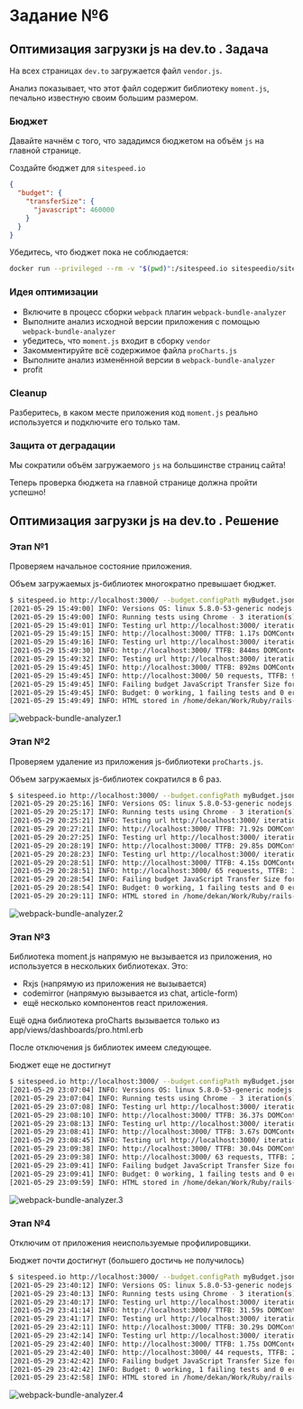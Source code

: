 # Задание №6

## Оптимизация загрузки js на dev.to . Задача

На всех страницах `dev.to` загружается файл `vendor.js`.

Анализ показывает, что этот файл содержит библиотеку `moment.js`, печально известную своим большим размером.

### Бюджет

Давайте начнём с того, что зададимся бюджетом на объём `js` на главной странице.

Создайте бюджет для `sitespeed.io`

```json
{
  "budget": {
    "transferSize": {
      "javascript": 460000
    }
  }
}
```

Убедитесь, что бюджет пока не соблюдается:

```bash
docker run --privileged --rm -v "$(pwd)":/sitespeed.io sitespeedio/sitespeed.io http://host.docker.internal:3000/ -n 1 --budget.configPath homeBudget.json
```

### Идея оптимизации

- Включите в процесс сборки `webpack` плагин `webpack-bundle-analyzer`
- Выполните анализ исходной версии приложения с помощью `webpack-bundle-analyzer`
- убедитесь, что `moment.js` входит в сборку `vendor`
- Закомментируйте всё содержимое файла `proCharts.js`
- Выполните анализ изменённой версии в `webpack-bundle-analyzer`
- profit

### Cleanup

Разберитесь, в каком месте приложения код `moment.js` реально используется и подключите его только там.

### Защита от деградации

Мы сократили объём загружаемого `js` на большинстве страниц сайта!

Теперь проверка бюджета на главной странице должна пройти успешно!

## Оптимизация загрузки js на dev.to . Решение

### Этап №1

Проверяем начальное состояние приложения. 

Объем загружаемых js-библиотек многократно превышает бюджет.

```bash
$ sitespeed.io http://localhost:3000/ --budget.configPath myBudget.json -b chrome
[2021-05-29 15:49:00] INFO: Versions OS: linux 5.8.0-53-generic nodejs: v10.24.1 sitespeed.io: 17.6.0 browsertime: 12.7.0 coach: 6.3.3
[2021-05-29 15:49:00] INFO: Running tests using Chrome - 3 iteration(s)
[2021-05-29 15:49:01] INFO: Testing url http://localhost:3000/ iteration 1
[2021-05-29 15:49:15] INFO: http://localhost:3000/ TTFB: 1.17s DOMContentLoaded: 2.75s firstPaint: 2.20s FCP: 2.20s LCP: 2.66s Load: 3.22s TBT: 300ms CLS:0.0000
[2021-05-29 15:49:16] INFO: Testing url http://localhost:3000/ iteration 2
[2021-05-29 15:49:30] INFO: http://localhost:3000/ TTFB: 844ms DOMContentLoaded: 2.34s firstPaint: 1.87s FCP: 1.87s LCP: 4.24s Load: 4.25s TBT: 345ms CLS:0.0000
[2021-05-29 15:49:32] INFO: Testing url http://localhost:3000/ iteration 3
[2021-05-29 15:49:45] INFO: http://localhost:3000/ TTFB: 892ms DOMContentLoaded: 2.43s firstPaint: 1.88s FCP: 1.88s LCP: 2.69s Load: 3.00s TBT: 254ms CLS:0.0000
[2021-05-29 15:49:45] INFO: http://localhost:3000/ 50 requests, TTFB: 969ms (σ144.00ms), firstPaint: 1.98s (σ154.00ms), FCP: 1.98s (σ154.00ms), DOMContentLoaded: 2.50s (σ175.00ms), LCP: 3.20s (σ740.00ms), CLS: 0 (σ0.00), TBT: 300ms (σ37.00ms), Load: 3.49s (σ544.00ms) (3 runs)
[2021-05-29 15:49:45] INFO: Failing budget JavaScript Transfer Size for http://localhost:3000/ with value 3.6 MB max limit 449.2 KB
[2021-05-29 15:49:45] INFO: Budget: 0 working, 1 failing tests and 0 errors
[2021-05-29 15:49:49] INFO: HTML stored in /home/dekan/Work/Ruby/rails-optimization-examples/rails-optimization-task6/sitespeed-result/localhost/2021-05-29-15-49-00
```
![webpack-bundle-analyzer.1](https://github.com/rubygitflow/rails-optimization-task6/raw/profiler6/statistics_report/webpack-bundle-analyzer.1.png)

### Этап №2

Проверяем удаление из приложения js-библиотеки `proCharts.js`. 

Объем загружаемых js-библиотек сократился в 6 раз.

```bash
$ sitespeed.io http://localhost:3000/ --budget.configPath myBudget.json -b chrome
[2021-05-29 20:25:16] INFO: Versions OS: linux 5.8.0-53-generic nodejs: v10.24.1 sitespeed.io: 17.6.0 browsertime: 12.7.0 coach: 6.3.3
[2021-05-29 20:25:17] INFO: Running tests using Chrome - 3 iteration(s)
[2021-05-29 20:25:21] INFO: Testing url http://localhost:3000/ iteration 1
[2021-05-29 20:27:21] INFO: http://localhost:3000/ TTFB: 71.92s DOMContentLoaded: 101.70s firstPaint: 76.37s FCP: 76.37s LCP: 76.36s Load: 103.54s TBT: 1.90s CLS:0.0000
[2021-05-29 20:27:25] INFO: Testing url http://localhost:3000/ iteration 2
[2021-05-29 20:28:19] INFO: http://localhost:3000/ TTFB: 29.85s DOMContentLoaded: 35.07s firstPaint: 33.56s FCP: 33.56s LCP: 33.51s Load: 37.15s TBT: 1.49s CLS:0.0000
[2021-05-29 20:28:23] INFO: Testing url http://localhost:3000/ iteration 3
[2021-05-29 20:28:51] INFO: http://localhost:3000/ TTFB: 4.15s DOMContentLoaded: 9.18s firstPaint: 8.25s FCP: 8.25s LCP: 7.73s Load: 11.36s TBT: 540ms CLS:0.0000
[2021-05-29 20:28:51] INFO: http://localhost:3000/ 65 requests, TTFB: 35.31s (σ27.94s), firstPaint: 39.39s (σ28.11s), FCP: 39.39s (σ28.11s), DOMContentLoaded: 48.65s (σ38.97s), LCP: 39.20s (σ28.30s), CLS: 0 (σ0.00), TBT: 1.31s (σ570.00ms), Load: 50.68s (σ38.83s) (3 runs)
[2021-05-29 20:28:54] INFO: Failing budget JavaScript Transfer Size for http://localhost:3000/ with value 607.4 KB max limit 449.2 KB
[2021-05-29 20:28:54] INFO: Budget: 0 working, 1 failing tests and 0 errors
[2021-05-29 20:29:11] INFO: HTML stored in /home/dekan/Work/Ruby/rails-optimization-examples/rails-optimization-task6/sitespeed-result/localhost/2021-05-29-20-25-16
```
![webpack-bundle-analyzer.2](https://github.com/rubygitflow/rails-optimization-task6/raw/profiler6/statistics_report/webpack-bundle-analyzer.2.png)

### Этап №3

Библиотека moment.js напрямую не вызывается из приложения, но используется в нескольких библиотеках. Это: 
- Rxjs (напрямую из приложения не вызывается)
- codemirror (напрямую вызывается из chat, article-form)
- ещё несколько компонентов react приложения.

Ещё одна библиотека proCharts вызывается только  из app/views/dashboards/pro.html.erb

После отключения js библиотек имеем следующее. 

Бюджет еще не достигнут

```bash
$ sitespeed.io http://localhost:3000/ --budget.configPath myBudget.json -b chrome
[2021-05-29 23:07:04] INFO: Versions OS: linux 5.8.0-53-generic nodejs: v10.24.1 sitespeed.io: 17.6.0 browsertime: 12.7.0 coach: 6.3.3
[2021-05-29 23:07:04] INFO: Running tests using Chrome - 3 iteration(s)
[2021-05-29 23:07:08] INFO: Testing url http://localhost:3000/ iteration 1
[2021-05-29 23:08:10] INFO: http://localhost:3000/ TTFB: 36.37s DOMContentLoaded: 42.29s firstPaint: 39.81s FCP: 39.81s LCP: 40.02s Load: 44.08s TBT: 2.40s CLS:0.0000
[2021-05-29 23:08:13] INFO: Testing url http://localhost:3000/ iteration 2
[2021-05-29 23:08:41] INFO: http://localhost:3000/ TTFB: 3.67s DOMContentLoaded: 9.08s firstPaint: 7.24s FCP: 7.24s LCP: 7.47s Load: 10.82s TBT: 1.87s CLS:0.0000
[2021-05-29 23:08:45] INFO: Testing url http://localhost:3000/ iteration 3
[2021-05-29 23:09:38] INFO: http://localhost:3000/ TTFB: 30.04s DOMContentLoaded: 35.60s firstPaint: 33.71s FCP: 33.71s LCP: 34.54s Load: 37.36s TBT: 1.06s CLS:0.0000
[2021-05-29 23:09:38] INFO: http://localhost:3000/ 63 requests, TTFB: 23.36s (σ14.16s), firstPaint: 26.92s (σ14.14s), FCP: 26.92s (σ14.14s), DOMContentLoaded: 28.99s (σ14.34s), LCP: 27.34s (σ14.23s), CLS: 0 (σ0.00), TBT: 1.78s (σ552.00ms), Load: 30.75s (σ14.36s) (3 runs)
[2021-05-29 23:09:41] INFO: Failing budget JavaScript Transfer Size for http://localhost:3000/ with value 539.2 KB max limit 449.2 KB
[2021-05-29 23:09:41] INFO: Budget: 0 working, 1 failing tests and 0 errors
[2021-05-29 23:09:59] INFO: HTML stored in /home/dekan/Work/Ruby/rails-optimization-examples/rails-optimization-task6/sitespeed-result/localhost/2021-05-29-23-07-03
```
![webpack-bundle-analyzer.3](https://github.com/rubygitflow/rails-optimization-task6/raw/profiler6/statistics_report/webpack-bundle-analyzer.3.png)

### Этап №4

Отключим от приложения неиспользуемые профилировщики.

Бюджет почти достигнут (большего достичь не получилось)

```bash
$ sitespeed.io http://localhost:3000/ --budget.configPath myBudget.json -b chrome
[2021-05-29 23:40:12] INFO: Versions OS: linux 5.8.0-53-generic nodejs: v10.24.1 sitespeed.io: 17.6.0 browsertime: 12.7.0 coach: 6.3.3
[2021-05-29 23:40:13] INFO: Running tests using Chrome - 3 iteration(s)
[2021-05-29 23:40:17] INFO: Testing url http://localhost:3000/ iteration 1
[2021-05-29 23:41:14] INFO: http://localhost:3000/ TTFB: 31.59s DOMContentLoaded: 37.00s firstPaint: 35.29s FCP: 35.29s LCP: 36.13s Load: 40.44s TBT: 902ms CLS:0.0000
[2021-05-29 23:41:17] INFO: Testing url http://localhost:3000/ iteration 2
[2021-05-29 23:42:11] INFO: http://localhost:3000/ TTFB: 30.29s DOMContentLoaded: 35.72s firstPaint: 33.90s FCP: 33.90s LCP: 34.06s Load: 37.80s TBT: 1.74s CLS:0.0000
[2021-05-29 23:42:14] INFO: Testing url http://localhost:3000/ iteration 3
[2021-05-29 23:42:40] INFO: http://localhost:3000/ TTFB: 1.75s DOMContentLoaded: 7.34s firstPaint: 5.55s FCP: 5.55s LCP: 5.70s Load: 9.61s TBT: 1.78s CLS:0.0000
[2021-05-29 23:42:40] INFO: http://localhost:3000/ 44 requests, TTFB: 21.21s (σ13.77s), firstPaint: 24.91s (σ13.70s), FCP: 24.91s (σ13.70s), DOMContentLoaded: 26.68s (σ13.69s), LCP: 25.30s (σ13.88s), CLS: 0 (σ0.00), TBT: 1.47s (σ405.00ms), Load: 29.29s (σ13.96s) (3 runs)
[2021-05-29 23:42:42] INFO: Failing budget JavaScript Transfer Size for http://localhost:3000/ with value 452.8 KB max limit 449.2 KB
[2021-05-29 23:42:42] INFO: Budget: 0 working, 1 failing tests and 0 errors
[2021-05-29 23:42:58] INFO: HTML stored in /home/dekan/Work/Ruby/rails-optimization-examples/rails-optimization-task6/sitespeed-result/localhost/2021-05-29-23-40-12
```
![webpack-bundle-analyzer.4](https://github.com/rubygitflow/rails-optimization-task6/raw/profiler6/statistics_report/webpack-bundle-analyzer.4.png)

